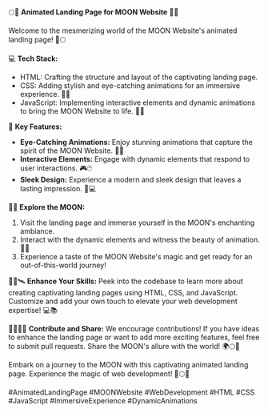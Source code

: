 🌕🚀 **Animated Landing Page for MOON Website** 🌌🌟

Welcome to the mesmerizing world of the MOON Website's animated landing page! 🚀🌕

💻 **Tech Stack:**
- HTML: Crafting the structure and layout of the captivating landing page.
- CSS: Adding stylish and eye-catching animations for an immersive experience. 🎨🌈
- JavaScript: Implementing interactive elements and dynamic animations to bring the MOON Website to life. 🌌🔮

🌟 **Key Features:**
- **Eye-Catching Animations:** Enjoy stunning animations that capture the spirit of the MOON Website. 🌠✨
- **Interactive Elements:** Engage with dynamic elements that respond to user interactions. 🎮🖱️
- **Sleek Design:** Experience a modern and sleek design that leaves a lasting impression. 🎉💻

🚀🌌 **Explore the MOON:**
1. Visit the landing page and immerse yourself in the MOON's enchanting ambiance.
2. Interact with the dynamic elements and witness the beauty of animation. 🌠🎇
3. Experience a taste of the MOON Website's magic and get ready for an out-of-this-world journey!

🌟🎨🛰️ **Enhance Your Skills:**
Peek into the codebase to learn more about creating captivating landing pages using HTML, CSS, and JavaScript. Customize and add your own touch to elevate your web development expertise! 💻📚

👨‍💻🌌🌓 **Contribute and Share:**
We encourage contributions! If you have ideas to enhance the landing page or want to add more exciting features, feel free to submit pull requests. Share the MOON's allure with the world! 🌍🌕🚀

Embark on a journey to the MOON with this captivating animated landing page. Experience the magic of web development! 🚀🌕🌟

#AnimatedLandingPage #MOONWebsite #WebDevelopment #HTML #CSS #JavaScript #ImmersiveExperience #DynamicAnimations
